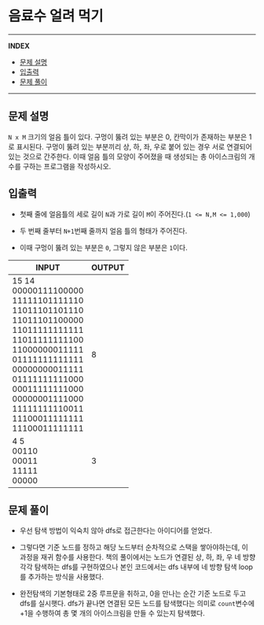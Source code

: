 # 음료수 얼려 먹기

---
**INDEX**
- [문제 설명](#문제-설명)
- [입출력](#입출력)
- [문제 풀이](#문제-풀이)
---

## 문제 설명

`N x M` 크기의 얼음 틀이 있다. 구멍이 뚫려 있는 부분은 0, 칸막이가 존재하는 부분은 1로 표시된다. 구멍이 뚫려 있는 부분끼리 상, 하, 좌, 우로 붙어 있는 경우 서로 연결되어 있는 것으로 간주한다. 이때 얼음 틀의 모양이 주어졌을 때 생성되는 총 아이스크림의 개수를 구하는 프로그램을 작성하시오.

## 입출력

- 첫째 줄에 얼음틀의 세로 길이 `N`과 가로 길이 `M`이 주어진다.(`1 <= N,M <= 1,000`)

- 두 번째 줄부터 `N+1`번째 줄까지 얼음 틀의 형태가 주어진다.

- 이때 구멍이 뚫려 있는 부분은 `0`, 그렇지 않은 부분은 `1`이다.


| INPUT | OUTPUT |
|-------|--------|
| 15 14<br>00000111100000<br>11111101111110<br>11011101101110<br>11011101100000<br>11011111111111<br>11011111111100<br>11000000011111<br>01111111111111<br>00000000011111<br>01111111111000<br>00011111111000<br>00000001111000<br>11111111110011<br>11100011111111<br>11100011111111    | 8     |
| 4 5<br>00110<br>00011<br>11111<br>00000  | 3    |

## 문제 풀이

- 우선 탐색 방법이 익숙치 않아 dfs로 접근한다는 아이디어를 얻었다.

- 그렇다면 기준 노드를 정하고 해당 노드부터 순차적으로 스택을 쌓아야하는데, 이 과정을 재귀 함수를 사용한다. 책의 풀이에서는 노드가 연결된 상, 하, 좌, 우 네 방향 각각 탐색하는 dfs를 구현하였으나 본인 코드에서는 dfs 내부에 네 방향 탐색 loop를 추가하는 방식을 사용했다.

- 완전탐색의 기본형태로 2중 루프문을 취하고, 0을 만나는 순간 기준 노드로 두고 dfs를 실시햇다. dfs가 끝나면 연결된 모든 노드를 탐색했다는 의미로 `count`변수에 +1을 수행하여 총 몇 개의 아이스크림을 만들 수 있는지 탐색했다.




